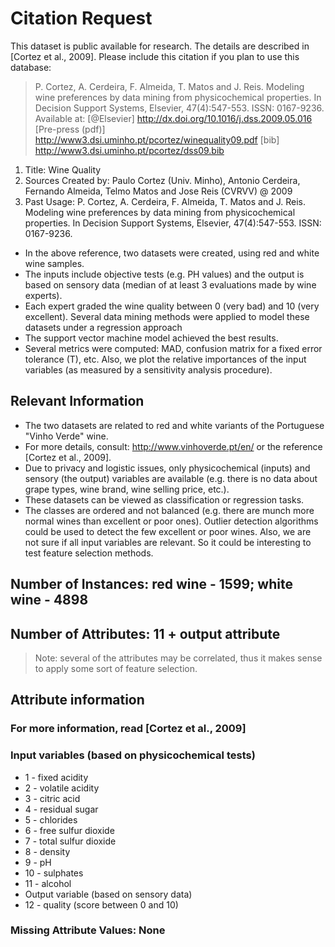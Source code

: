 # Citation Request

This dataset is public available for research. The details are described in [Cortez et al., 2009]. Please include this citation if you plan to use this database:

> P. Cortez, A. Cerdeira, F. Almeida, T. Matos and J. Reis.   Modeling wine preferences by data mining from physicochemical properties. In Decision Support Systems, Elsevier, 47(4):547-553. ISSN: 0167-9236. Available at: [@Elsevier] <http://dx.doi.org/10.1016/j.dss.2009.05.016>
> [Pre-press (pdf)] <http://www3.dsi.uminho.pt/pcortez/winequality09.pdf>
> [bib] <http://www3.dsi.uminho.pt/pcortez/dss09.bib>

1. Title: Wine Quality
2. Sources
   Created by: Paulo Cortez (Univ. Minho), Antonio Cerdeira, Fernando Almeida, Telmo Matos and Jose Reis (CVRVV) @ 2009
3. Past Usage:
  P. Cortez, A. Cerdeira, F. Almeida, T. Matos and J. Reis. 
  Modeling wine preferences by data mining from physicochemical properties.
  In Decision Support Systems, Elsevier, 47(4):547-553. ISSN: 0167-9236.

* In the above reference, two datasets were created, using red and white wine samples.
* The inputs include objective tests (e.g. PH values) and the output is based on sensory data (median of at least 3 evaluations made by wine experts).
* Each expert graded the wine quality between 0 (very bad) and 10 (very excellent). Several data mining methods were applied to model these datasets under a regression approach
* The support vector machine model achieved the best results.
* Several metrics were computed: MAD, confusion matrix for a fixed error tolerance (T), etc. Also, we plot the relative importances of the input variables (as measured by a sensitivity analysis procedure).

## Relevant Information

* The two datasets are related to red and white variants of the Portuguese "Vinho Verde" wine.
* For more details, consult: <http://www.vinhoverde.pt/en/> or the reference [Cortez et al., 2009].
* Due to privacy and logistic issues, only physicochemical (inputs) and sensory (the output) variables are available (e.g. there is no data about grape types, wine brand, wine selling price, etc.).
* These datasets can be viewed as classification or regression tasks.
* The classes are ordered and not balanced (e.g. there are munch more normal wines than excellent or poor ones). Outlier detection algorithms could be used to detect the few excellent or poor wines. Also, we are not sure if all input variables are relevant. So it could be interesting to test feature selection methods.

## Number of Instances: red wine - 1599; white wine - 4898

## Number of Attributes: 11 + output attribute
  
> Note: several of the attributes may be correlated, thus it makes sense to apply some sort of feature selection.

## Attribute information

### For more information, read [Cortez et al., 2009]

### Input variables (based on physicochemical tests)

* 1 - fixed acidity
* 2 - volatile acidity
* 3 - citric acid
* 4 - residual sugar
* 5 - chlorides
* 6 - free sulfur dioxide
* 7 - total sulfur dioxide
* 8 - density
* 9 - pH
* 10 - sulphates
* 11 - alcohol
* Output variable (based on sensory data)
* 12 - quality (score between 0 and 10)

### Missing Attribute Values: None
